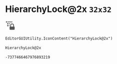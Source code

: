 # HierarchyLock@2x `32x32`
<img src="/img/HierarchyLock@2x.png" width=32 height=32>

``` CSharp
EditorGUIUtility.IconContent("HierarchyLock@2x")
```
```
HierarchyLock@2x
```
```
-7377466467976893219
```
